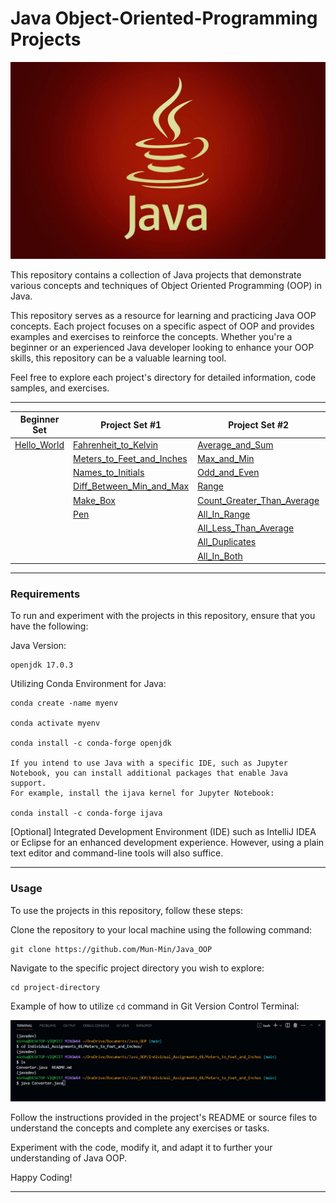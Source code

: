 # Java Object-Oriented-Programming Projects 

<p align="center">
  <img src="./Images/Java.jpg" alt="Java Programming">
</p>

This repository contains a collection of Java projects that demonstrate various concepts and techniques of Object Oriented Programming (OOP) in Java.

This repository serves as a resource for learning and practicing Java OOP concepts. Each project focuses on a specific aspect of OOP and provides examples and exercises to reinforce the concepts. Whether you're a beginner or an experienced Java developer looking to enhance your OOP skills, this repository can be a valuable learning tool.

Feel free to explore each project's directory for detailed information, code samples, and exercises.

---

<div align="center">

| Beginner Set | Project Set #1 | Project Set #2 | Project Set #3 |
| ------------ | -------------- | -------------- | -------------- |
| [Hello_World](/Hello_World) | [Fahrenheit_to_Kelvin](./Projects_01/Fahrenheit_to_Kelvin) | [Average_and_Sum](./Projects_02/Average_and_Sum) | [Bank_Account](./Projects_03/Bank_Account) |
|               | [Meters_to_Feet_and_Inches](./Projects_01/Meters_to_Feet_and_Inches) | [Max_and_Min](./Projects_02/Max_and_Min) | [Savings_Account](./Projects_03/Savings_Account)   |
|               | [Names_to_Initials](./Projects_01/Name_to_Initials) | [Odd_and_Even](./Projects_02/Odd_and_Even) |  [Checking_Account](./Projects_03/Checking_Account) |
|               | [Diff_Between_Min_and_Max](./Projects_01/Diff_Between_Min_and_Max) | [Range](./Projects_02/Range) |  |
|               | [Make_Box](./Projects_01/Make_Box) | [Count_Greater_Than_Average](./Projects_02/Count_Greater_Than_Average) |  |
|               | [Pen](./Projects_01/Pen) | [All_In_Range](./Projects_02/All_In_Range) |  |
|               | | [All_Less_Than_Average](./Projects_02/All_Less_Than_Average) |  |
|               | | [All_Duplicates](./Projects_02/All_Duplicates) |  |
|               | | [All_In_Both](./Projects_02/All_In_Both) |  |



</div>


---

### Requirements

To run and experiment with the projects in this repository, ensure that you have the following:

Java Version: 

    openjdk 17.0.3

Utilizing Conda Environment for Java: 

    conda create -name myenv 

    conda activate myenv 

    conda install -c conda-forge openjdk

    If you intend to use Java with a specific IDE, such as Jupyter Notebook, you can install additional packages that enable Java support. 
    For example, install the ijava kernel for Jupyter Notebook:

    conda install -c conda-forge ijava

[Optional] Integrated Development Environment (IDE) such as IntelliJ IDEA or Eclipse for an enhanced development experience. However, using a plain text editor and command-line tools will also suffice.

---

### Usage

To use the projects in this repository, follow these steps:

Clone the repository to your local machine using the following command:


    git clone https://github.com/Mun-Min/Java_OOP

Navigate to the specific project directory you wish to explore:

    cd project-directory

Example of how to utilize `cd` command in Git Version Control Terminal:  
<p align="center">
  <img src="./Images/git_cd_usage.png" alt="Git CD Usage">
</p>


Follow the instructions provided in the project's README or source files to understand the concepts and complete any exercises or tasks.

Experiment with the code, modify it, and adapt it to further your understanding of Java OOP.

Happy Coding!

---